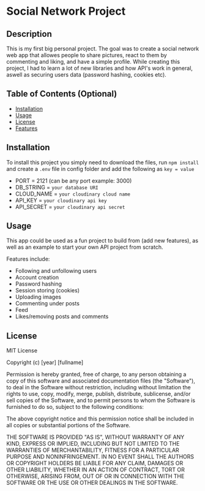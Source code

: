 # Social Network Project

## Description 

This is my first big personal project. The goal was to create a social network web app that allowes people to share pictures, react to them by commenting and liking, and have a simple profile. While creating this project, I had to learn a lot of new libraries and how API's work in general, aswell as securing users data (password hashing, cookies etc).

## Table of Contents (Optional)

* [Installation](#installation)
* [Usage](#usage)
* [License](#license)
* [Features](#features)

## Installation

To install this project you simply need to download the files, run `npm install` and create a `.env` file in config folder and add the following as `key = value`
  - PORT = 2121 (can be any port example: 3000)
  - DB_STRING = `your database URI`
  - CLOUD_NAME = `your cloudinary cloud name`
  - API_KEY = `your cloudinary api key`
  - API_SECRET = `your cloudinary api secret`

## Usage 

This app could be used as a fun project to build from (add new features), as well as an example to start your own API project from scratch.

Features include:
  - Following and unfollowing users
  - Account creation
  - Password hashing
  - Session storing (cookies)
  - Uploading images
  - Commenting under posts
  - Feed
  - Likes/removing posts and comments

## License

MIT License

Copyright (c) [year] [fullname]

Permission is hereby granted, free of charge, to any person obtaining a copy
of this software and associated documentation files (the "Software"), to deal
in the Software without restriction, including without limitation the rights
to use, copy, modify, merge, publish, distribute, sublicense, and/or sell
copies of the Software, and to permit persons to whom the Software is
furnished to do so, subject to the following conditions:

The above copyright notice and this permission notice shall be included in all
copies or substantial portions of the Software.

THE SOFTWARE IS PROVIDED "AS IS", WITHOUT WARRANTY OF ANY KIND, EXPRESS OR
IMPLIED, INCLUDING BUT NOT LIMITED TO THE WARRANTIES OF MERCHANTABILITY,
FITNESS FOR A PARTICULAR PURPOSE AND NONINFRINGEMENT. IN NO EVENT SHALL THE
AUTHORS OR COPYRIGHT HOLDERS BE LIABLE FOR ANY CLAIM, DAMAGES OR OTHER
LIABILITY, WHETHER IN AN ACTION OF CONTRACT, TORT OR OTHERWISE, ARISING FROM,
OUT OF OR IN CONNECTION WITH THE SOFTWARE OR THE USE OR OTHER DEALINGS IN THE
SOFTWARE.
